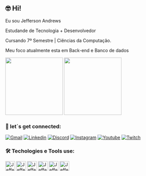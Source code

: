## 🤓 Hi!

Eu sou Jefferson Andrews

Estudande de Tecnologia + Desenvolvedor

Cursando 7º Semestre | Ciências da Computação.

Meu foco atualmente esta em Back-end e Banco de dados

<div>

 <img height="180em" src="https://github-readme-stats.vercel.app/api?username=JeffersonAndrews&show_icons=true&theme=tokyonight"/>
 <img height="180em" src="https://github-readme-stats.vercel.app/api/top-langs/?username=JeffersonAndrews&layout=compact&langs_count=7&theme=tokyonight"/>
  
  
</div>

### 💬 let´s get connected:

[![Gmail](https://img.shields.io/badge/Gmail-D14836?style=for-the-badge&logo=gmail&logoColor=white)](https://mail.google.com/mail/u/1/?ogbl#inbox)
[![Linkedin](https://img.shields.io/badge/LinkedIn-0077B5?style=for-the-badge&logo=linkedin&logoColor=white)](https://www.linkedin.com/in/jefferson-andrews-652934187/)
[![Discord](https://img.shields.io/badge/Discord-7289DA?style=for-the-badge&logo=discord&logoColor=white)](https://discord.gg/3rMBY3HqK6)
[![Instagram](https://img.shields.io/badge/Instagram-E4405F?style=for-the-badge&logo=instagram&logoColor=white)](https://www.instagram.com/jefferson_andrews02/?r=nametag)
[![Youtube](https://img.shields.io/badge/YouTube-FF0000?style=for-the-badge&logo=youtube&logoColor=white)](https://www.youtube.com/channel/UClfoDtyrqKN-GbpKBBd5vdQ)
[![Twitch](https://img.shields.io/badge/Twitch-9146FF?style=for-the-badge&logo=twitch&logoColor=white)](https://www.twitch.tv/gafanhoto_andrews)

### 🛠️ Techologies e Tools use:

<div>
 <img align="center" alt="Jefferson-html" height="30" widht="40" src="https://cdn.jsdelivr.net/gh/devicons/devicon/icons/java/java-plain-wordmark.svg"/>
  <img align="center" alt="Jefferson-html" height="30" widht="40" src="https://cdn.jsdelivr.net/gh/devicons/devicon/icons/python/python-plain-wordmark.svg"/>
<img align="center" alt="Jefferson-html" height="30" widht="40" src="https://cdn.jsdelivr.net/gh/devicons/devicon/icons/html5/html5-plain-wordmark.svg"/>
<img align="center" alt="Jefferson-css" height="30" widht="40" src="https://cdn.jsdelivr.net/gh/devicons/devicon/icons/css3/css3-plain-wordmark.svg"/>
<img align="center" alt="Jefferson-vscode" height="30" widht="40" src="https://cdn.jsdelivr.net/gh/devicons/devicon/icons/vscode/vscode-original-wordmark.svg"/>
<img align="center" alt="Jefferson-git" height="30" widht="40" src="https://cdn.jsdelivr.net/gh/devicons/devicon/icons/git/git-original.svg"/>


</div>
